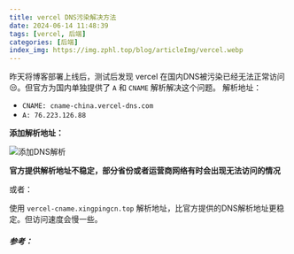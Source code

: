 ```yaml
---
title: vercel DNS污染解决方法
date: 2024-06-14 11:48:39
tags: [vercel, 后端]
categories: [后端]
index_img: https://img.zphl.top/blog/articleImg/vercel.webp
---
```

昨天将博客部署上线后，测试后发现 vercel 在国内DNS被污染已经无法正常访问😒。但官方为国内单独提供了 `A` 和 `CNAME` 解析解决这个问题。
解析地址：

- `CNAME: cname-china.vercel-dns.com`
- `A: 76.223.126.88`

**添加解析地址：**

![添加DNS解析](https://img.zphl.top/blog/articleImg/1.png)

**官方提供解析地址不稳定，部分省份或者运营商网络有时会出现无法访问的情况**


或者：

使用 `vercel-cname.xingpingcn.top` 解析地址，比官方提供的DNS解析地址更稳定。但访问速度会慢一些。

##### 参考：
[^2]:https://github.com/xingpingcn/enhanced-FaaS-in-China